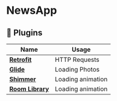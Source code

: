 # NewsApp














## 🔌 Plugins

| Name                                                    | Usage                                               |
| ------------------------------------------------------- | --------------------------------------------------- |
| [**Retrofit**](https://square.github.io/retrofit/)      | HTTP Requests                                       |
| [**Glide**](https://bumptech.github.io/glide/)          | Loading Photos                                      |
| [**Shimmer**](https://facebook.github.io/shimmer-android/)| Loading animation                                 |
| [**Room Library**](https://developer.android.com/jetpack/androidx/releases/room)| Loading animation           |
